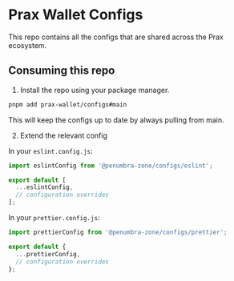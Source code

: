 # Prax Wallet Configs

This repo contains all the configs that are shared across the Prax ecosystem.

## Consuming this repo

1. Install the repo using your package manager.

```bash
pnpm add prax-wallet/configs#main
```

This will keep the configs up to date by always pulling from main.

2. Extend the relevant config

In your `eslint.config.js`:

```javascript
import eslintConfig from '@penumbra-zone/configs/eslint';

export default [
  ...eslintConfig,
  // configuration overrides
];
```

In your `prettier.config.js`:

```javascript
import prettierConfig from '@penumbra-zone/configs/prettier';

export default {
  ...prettierConfig,
  // configuration overrides
};
```
